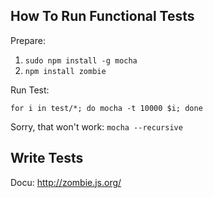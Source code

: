 ## How To Run Functional Tests

Prepare: 
1. `sudo npm install -g mocha`
2. `npm install zombie`

Run Test:

    for i in test/*; do mocha -t 10000 $i; done

Sorry, that won't work: `mocha --recursive`


## Write Tests

Docu: http://zombie.js.org/
